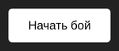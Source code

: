 <!DOCTYPE html>
<html lang="ru">
<head>
  <meta charset="UTF-8" />
  <title>Шахед-симулятор</title>
  <style>
    html, body {
      margin: 0; padding: 0; overflow: hidden;
      background-color: #222;
      height: 100%;
      font-family: Arial, sans-serif;
      color: #fff;
    }
    #battlefield {
      position: fixed;
      top: 0; left: 0;
      width: 100vw; height: 100vh;
      background: linear-gradient(to right, blue 50%, red 50%);
      cursor: default;
      padding-bottom: 100px; /* место для меню и иконок сверху */
      box-sizing: border-box;
    }
    .city {
      position: absolute;
      width: 30px; height: 30px;
      background-color: yellow;
      border: 2px solid #333;
      border-radius: 4px;
    }
    .drone {
      position: absolute;
      width: 60px; height: 60px;
      background-size: contain;
      background-repeat: no-repeat;
      background-position: center;
      pointer-events: none;
    }
    .explosion {
      position: absolute;
      width: 60px; height: 60px;
      background: orange;
      border-radius: 50%;
      opacity: 0.8;
      animation: explode 0.5s ease-out;
      pointer-events: none;
    }
    @keyframes explode {
      0% { transform: scale(0.5); opacity: 1; }
      100% { transform: scale(2); opacity: 0; }
    }
    #startBtn {
      position: absolute;
      top: 50%; left: 50%;
      transform: translate(-50%, -50%);
      padding: 20px 40px;
      font-size: 24px;
      background-color: #fff;
      border: none;
      cursor: pointer;
      z-index: 10;
      color: #000;
      border-radius: 8px;
    }
    /* Блок с иконками сверху */
    #weaponIcons {
      position: fixed;
      top: 10px;
      left: 50%;
      transform: translateX(-50%);
      display: flex;
      gap: 60px;
      z-index: 30;
      user-select: none;
      align-items: center;
    }
    #weaponIcons .icon-wrapper {
      text-align: center;
      color: #ddd;
      font-weight: bold;
      font-size: 14px;
      font-family: Arial, sans-serif;
    }
    #weaponIcons img {
      width: 50px;
      height: 50px;
      object-fit: contain;
      margin-bottom: 4px;
      filter: drop-shadow(0 0 2px black);
    }
    /* Меню выбора оружия снизу */
    #weaponPanel {
      position: fixed;
      bottom: 20px;
      left: 50%;
      transform: translateX(-50%);
      background-color: #111;
      border: 2px solid #444;
      border-radius: 12px;
      padding: 10px 20px;
      display: flex;
      align-items: center;
      gap: 40px;
      box-sizing: border-box;
      z-index: 20;
      user-select: none;
      width: auto;
      justify-content: center;
    }
    .weapon-btn {
      background-color: #333;
      border: 2px solid #555;
      padding: 6px 10px 30px 10px;
      border-radius: 8px;
      cursor: pointer;
      transition: background-color 0.3s, border-color 0.3s;
      width: 80px;
      height: 80px;
      display: flex;
      flex-direction: column;
      align-items: center;
      justify-content: flex-start;
      position: relative;
      color: white;
      font-weight: bold;
      font-size: 14px;
      text-align: center;
      user-select: none;
    }
    .weapon-btn.selected {
      background-color: orange;
      border-color: yellow;
      color: black;
    }
    .weapon-btn img {
      max-width: 60px;
      max-height: 60px;
      pointer-events: none;
      user-select: none;
      margin-bottom: 4px;
      flex-shrink: 0;
      object-fit: contain;
    }
    .weapon-btn .cooldown {
      position: absolute;
      top: 0; left: 0;
      width: 100%; height: 100%;
      background: rgba(0,0,0,0.6);
      border-radius: 8px;
      display: flex;
      justify-content: center;
      align-items: center;
      font-size: 20px;
      font-weight: bold;
      color: yellow;
      user-select: none;
    }
  </style>
</head>
<body>
  <button id="startBtn">Начать бой</button>
  <div id="battlefield" style="display:none;"></div>

  <!-- Иконки сверху -->
  <div id="weaponIcons" style="display:none;">
    <div class="icon-wrapper">
      <img src="https://upload.wikimedia.org/wikipedia/commons/thumb/8/87/Missile_icon_right.svg/120px-Missile_icon_right.svg.png" alt="Шахед" />
      <div>Шахед</div>
    </div>
    <div class="icon-wrapper">
      <img src="https://cdn-icons-png.flaticon.com/512/622/622669.png" alt="Ракета" />
      <div>Ракета</div>
    </div>
  </div>

  <!-- Меню выбора -->
  <div id="weaponPanel" style="display:none;">
    <div class="weapon-btn selected" data-weapon="shahed" title="Шахед">
      <img src="https://upload.wikimedia.org/wikipedia/commons/thumb/8/87/Missile_icon_right.svg/120px-Missile_icon_right.svg.png" alt="Шахед" />
      Шахед
    </div>
    <div class="weapon-btn" data-weapon="rocket" title="Ракета">
      <img src="https://cdn-icons-png.flaticon.com/512/622/622669.png" alt="Ракета" />
      Ракета
    </div>
  </div>

  <script>
    const battlefield = document.getElementById('battlefield');
    const startBtn = document.getElementById('startBtn');
    const weaponPanel = document.getElementById('weaponPanel');
    const weaponIcons = document.getElementById('weaponIcons');
    const weaponButtons = document.querySelectorAll('.weapon-btn');

    let selectedWeapon = 'shahed';
    let canShoot = true;

    weaponButtons.forEach(btn => {
      btn.addEventListener('click', () => {
        if (!canShoot) return;
        weaponButtons.forEach(b => b.classList.remove('selected'));
        btn.classList.add('selected');
        selectedWeapon = btn.dataset.weapon;
      });
    });

    startBtn.onclick = () => {
      startBtn.style.display = 'none';
      battlefield.style.display = 'block';
      weaponPanel.style.display = 'flex';
      weaponIcons.style.display = 'flex';
      spawnCities();
    };

    function spawnCities() {
      for (let i = 0; i < 10; i++) {
        const city = document.createElement('div');
        city.className = 'city';
        const x = Math.random() * (window.innerWidth - 30);
        const y = Math.random() * (window.innerHeight - 30 - 100);
        city.style.left = x + 'px';
        city.style.top = y + 'px';
        battlefield.appendChild(city);
      }
    }

    function setCooldown(btn, seconds) {
      canShoot = false;
      const cdElem = document.createElement('div');
      cdElem.className = 'cooldown';
      cdElem.textContent = seconds;
      btn.appendChild(cdElem);

      let timeLeft = seconds;
      const interval = setInterval(() => {
        timeLeft--;
        if (timeLeft > 0) {
          cdElem.textContent = timeLeft;
        } else {
          clearInterval(interval);
          btn.removeChild(cdElem);
          canShoot = true;
        }
      }, 1000);
    }

    battlefield.onclick = (e) => {
      if (e.clientY > window.innerHeight - 60) return; // не запускать с меню
      if (!canShoot) return;

      const btn = document.querySelector('.weapon-btn.selected');

      // Старт с центра синей части (1/4 ширины, по центру высоты)
      const startX = window.innerWidth / 4;
      const startY = window.innerHeight / 2;

      const targetX = e.clientX;
      const targetY = e.clientY;

      const duration = 2000;
      const deltaX = targetX - startX;
      const deltaY = targetY - startY;

      const drone = document.createElement('div');
      drone.className = 'drone';

      if (selectedWeapon === 'shahed') {
        drone.style.backgroundImage = `url("https://upload.wikimedia.org/wikipedia/commons/thumb/8/87/Missile_icon_right.svg/120px-Missile_icon_right.svg.png")`;
      } else if (selectedWeapon === 'rocket') {
        drone.style.backgroundImage = `url("https://cdn-icons-png.flaticon.com/512/622/622669.png")`;
      }

      drone.style.left = (startX - 30) + 'px';
      drone.style.top = (startY - 30) + 'px';

      battlefield.appendChild(drone);

      const startTime = performance.now();

      function animate(time) {
        const elapsed = time - startTime;
        const progress = Math.min(elapsed / duration, 1);
        const currentX = startX + deltaX * progress;
        const currentY = startY + deltaY * progress;
        drone.style.left = (currentX - 30) + 'px';
        drone.style.top = (currentY - 30) + 'px';

        if (progress < 1) {
          requestAnimationFrame(animate);
        } else {
          battlefield.removeChild(drone);
          const explosion = document.createElement('div');
          explosion.className = 'explosion';
          explosion.style.left = (targetX - 30) + 'px';
          explosion.style.top = (targetY - 30) + 'px';
          battlefield.appendChild(explosion);
          setTimeout(() => battlefield.removeChild(explosion), 500);
        }
      }

      requestAnimationFrame(animate);

      setCooldown(btn, 3);
    };
  </script>
</body>
</html>
